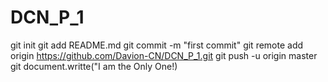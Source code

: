 # DCN_P_1
git init
git add README.md
git commit -m "first commit"
git remote add origin https://github.com/Davion-CN/DCN_P_1.git
git push -u origin master
git document.writte("I am the Only One!)
